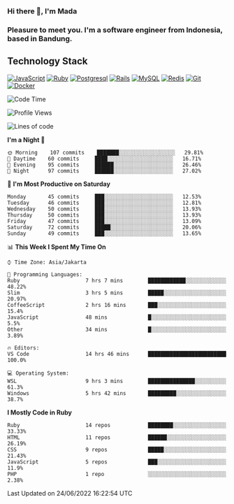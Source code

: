 ### Hi there 👋, I'm Mada
### Pleasure to meet you. I'm a software engineer from Indonesia, based in Bandung.

## Technology Stack

[![JavaScript](https://img.shields.io/badge/-JavaScript-%23F7DF1C?style=flat-square&logo=javascript&logoColor=000000&labelColor=%23F7DF1C&color=%23FFCE5A)](https://www.javascript.com/)
[![Ruby](https://img.shields.io/badge/Ruby-CC342D?style=flat-square&logo=ruby&logoColor=white)](https://www.ruby-lang.org/en/)
[![Postgresql](https://img.shields.io/badge/PostgreSQL-316192?style=flat-square&logo=postgresql&logoColor=ffffff)](https://www.postgresql.org/)
[![Rails](https://img.shields.io/badge/Ruby_on_Rails-CC0000?style=flat-square&logo=ruby-on-rails&logoColor=white)](https://rubyonrails.org/)
[![MySQL](https://img.shields.io/badge/-MySQL-4479A1?style=flat-square&logo=MySQL&logoColor=ffffff)](https://www.mysql.com/)
[![Redis](https://img.shields.io/badge/-Redis-DC382D?style=flat-square&logo=Redis&logoColor=ffffff)](https://redis.io/)
[![Git](https://img.shields.io/badge/-Git-%23F05032?style=flat-square&logo=git&logoColor=%23ffffff)](https://git-scm.com/)
[![Docker](https://img.shields.io/badge/-Docker-2496ED?style=flat-square&logo=docker&logoColor=ffffff)](https://www.docker.com/)
<!--
**madaarya/madaarya** is a ✨ _special_ ✨ repository because its `README.md` (this file) appears on your GitHub profile.

Here are some ideas to get you started:

- 🔭 I’m currently working on ...
- 🌱 I’m currently learning ...
- 👯 I’m looking to collaborate on ...
- 🤔 I’m looking for help with ...
- 💬 Ask me about ...
- 📫 How to reach me: ...
- 😄 Pronouns: ...
- ⚡ Fun fact: ...
-->
<!--START_SECTION:waka-->
![Code Time](http://img.shields.io/badge/Code%20Time-4%2C766%20hrs%2021%20mins-blue)

![Profile Views](http://img.shields.io/badge/Profile%20Views-0-blue)

![Lines of code](https://img.shields.io/badge/From%20Hello%20World%20I%27ve%20Written-1%20Million%20lines%20of%20code-blue)

**I'm a Night 🦉** 

```text
🌞 Morning    107 commits    ███████░░░░░░░░░░░░░░░░░░   29.81% 
🌆 Daytime    60 commits     ████░░░░░░░░░░░░░░░░░░░░░   16.71% 
🌃 Evening    95 commits     ██████░░░░░░░░░░░░░░░░░░░   26.46% 
🌙 Night      97 commits     ██████░░░░░░░░░░░░░░░░░░░   27.02%

```
📅 **I'm Most Productive on Saturday** 

```text
Monday       45 commits     ███░░░░░░░░░░░░░░░░░░░░░░   12.53% 
Tuesday      46 commits     ███░░░░░░░░░░░░░░░░░░░░░░   12.81% 
Wednesday    50 commits     ███░░░░░░░░░░░░░░░░░░░░░░   13.93% 
Thursday     50 commits     ███░░░░░░░░░░░░░░░░░░░░░░   13.93% 
Friday       47 commits     ███░░░░░░░░░░░░░░░░░░░░░░   13.09% 
Saturday     72 commits     █████░░░░░░░░░░░░░░░░░░░░   20.06% 
Sunday       49 commits     ███░░░░░░░░░░░░░░░░░░░░░░   13.65%

```


📊 **This Week I Spent My Time On** 

```text
⌚︎ Time Zone: Asia/Jakarta

💬 Programming Languages: 
Ruby                     7 hrs 7 mins        ████████████░░░░░░░░░░░░░   48.22% 
Slim                     3 hrs 5 mins        █████░░░░░░░░░░░░░░░░░░░░   20.97% 
CoffeeScript             2 hrs 16 mins       ███░░░░░░░░░░░░░░░░░░░░░░   15.4% 
JavaScript               48 mins             █░░░░░░░░░░░░░░░░░░░░░░░░   5.5% 
Other                    34 mins             █░░░░░░░░░░░░░░░░░░░░░░░░   3.89%

🔥 Editors: 
VS Code                  14 hrs 46 mins      █████████████████████████   100.0%

💻 Operating System: 
WSL                      9 hrs 3 mins        ███████████████░░░░░░░░░░   61.3% 
Windows                  5 hrs 42 mins       █████████░░░░░░░░░░░░░░░░   38.7%

```

**I Mostly Code in Ruby** 

```text
Ruby                     14 repos            ████████░░░░░░░░░░░░░░░░░   33.33% 
HTML                     11 repos            ██████░░░░░░░░░░░░░░░░░░░   26.19% 
CSS                      9 repos             █████░░░░░░░░░░░░░░░░░░░░   21.43% 
JavaScript               5 repos             ███░░░░░░░░░░░░░░░░░░░░░░   11.9% 
PHP                      1 repo              ░░░░░░░░░░░░░░░░░░░░░░░░░   2.38%

```



 Last Updated on 24/06/2022 16:22:54 UTC
<!--END_SECTION:waka-->
